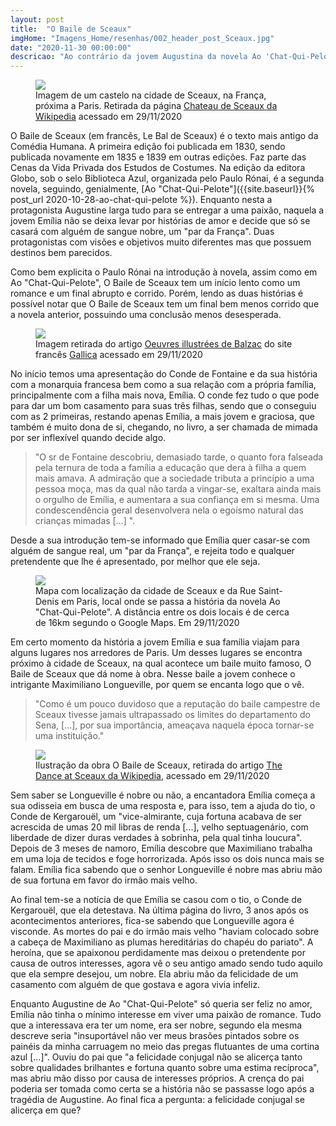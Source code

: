 ```yaml
---
layout: post
title:  "O Baile de Sceaux"
imgHome: "Imagens_Home/resenhas/002_header_post_Sceaux.jpg"
date: "2020-11-30 00:00:00"
descricao: "Ao contrário da jovem Augustina da novela Ao 'Chat-Qui-Pelote', a graciosa Emília não tem intenção de viver uma paixão daquelas que só são vistas nos romances, ela só quer se tornar uma nobre se casando cum um 'par da França'."
---
```


<figure class="image">
  <img src="{{site.baseurl}}/images_posts/002-o-baile-de-sceaux/Chateau_de_Sceaux.jpg">
  <figcaption>Imagem de um castelo na cidade de Sceaux, na França, próxima a Paris. Retirada da página <a target="_blank" href="https://en.wikipedia.org/wiki/Ch%C3%A2teau_de_Sceaux">Chateau de Sceaux da Wikipedia</a> acessado em 29/11/2020</figcaption>
</figure>

O Baile de Sceaux (em francês, Le Bal de Sceaux) é o texto mais antigo da Comédia Humana.  A primeira edição foi publicada em 1830, sendo publicada novamente em 1835 e 1839 em outras edições. Faz parte das Cenas da Vida Privada dos Estudos de Costumes. Na edição da editora Globo, sob o selo Biblioteca Azul, organizada pelo Paulo Rónai, é a segunda novela, seguindo, genialmente, [Ao "Chat-Qui-Pelote"]({{site.baseurl}}{% post_url 2020-10-28-ao-chat-qui-pelote %}). Enquanto nesta a protagonista Augustine larga tudo para se entregar a uma paixão, naquela a jovem Emília não se deixa levar por histórias de amor e decide que só se casará com alguém de sangue nobre, um "par da França". Duas protagonistas com visões e objetivos muito diferentes mas que possuem destinos bem parecidos.

Como bem explicita o Paulo Rónai na introdução à novela, assim como em Ao "Chat-Qui-Pelote", O Baile de Sceaux tem um início lento como um romance e um final abrupto e corrido. Porém, lendo as duas histórias é possível notar que O Baile de Sceaux tem um final bem menos corrido que a novela anterior, possuindo uma conclusão menos desesperada.

<figure class="image">
  <img src="{{site.baseurl}}/images_posts/002-o-baile-de-sceaux/Emilia.jpg">
  <figcaption>Imagem retirada do artigo <a target="_blank" href="https://gallica.bnf.fr/ark:/12148/bpt6k116914q/f311.item.r=bal+sceaux.langES.zoom">Oeuvres illustrées de Balzac</a> do site francês <a target="_blank" href="https://gallica.bnf.fr/accueil/fr/content/accueil-fr?mode=desktop">Gallica</a> acessado em 29/11/2020</figcaption>
</figure>

No início temos uma apresentação do Conde de Fontaine e da sua história com a monarquia francesa bem como a sua relação com a própria família, principalmente com a filha mais nova, Emília. O conde fez tudo o que pode para dar um bom casamento para suas três filhas, sendo que o conseguiu com as 2 primeiras, restando apenas Emília, a mais jovem e graciosa, que também é muito dona de si, chegando, no livro, a ser chamada de mimada por ser inflexível quando decide algo.

> "O sr de Fontaine descobriu, demasiado tarde, o quanto fora falseada pela ternura de toda a família a educação que dera à filha a quem mais amava. A admiração que a sociedade tributa a princípio a uma pessoa moça, mas da qual não tarda a vingar-se, exaltara ainda mais o orgulho de Emília, e aumentara a sua confiança em si mesma. Uma condescendência geral desenvolvera nela o egoísmo natural das crianças mimadas [...] ".

Desde a sua introdução tem-se informado que Emília quer casar-se com alguém de sangue real, um "par da França", e rejeita todo e qualquer pretendente que lhe é apresentado, por melhor que ele seja.

<figure class="image">
  <img src="{{site.baseurl}}/images_posts/002-o-baile-de-sceaux/Mapa.png">
  <figcaption>Mapa com localização da cidade de Sceaux e da Rue Saint-Denis em Paris, local onde se passa a história da novela Ao "Chat-Qui-Pelote". A distância entre os dois locais é de cerca de 16km segundo o Google Maps. Em 29/11/2020</figcaption>
</figure>

Em certo momento da história a jovem Emília e sua família viajam para alguns lugares nos arredores de Paris. Um desses lugares se encontra próximo à cidade de Sceaux, na qual acontece um baile muito famoso, O Baile de Sceaux que dá nome à obra. Nesse baile a jovem conhece o intrigante Maximiliano Longueville, por quem se encanta logo que o vê.

>"Como é um pouco duvidoso que a reputação do baile campestre de Sceaux tivesse jamais ultrapassado os limites do departamento do Sena, [...], por sua importância, ameaçava naquela época tornar-se uma instituição."

<figure class="image">
  <img src="{{site.baseurl}}/images_posts/002-o-baile-de-sceaux/BalzacBaileSceaux.jpg">
  <figcaption>Ilustração da obra O Baile de Sceaux, retirada do artigo <a target="_blank" href="https://en.wikipedia.org/wiki/Le_Bal_de_Sceaux#/media/File:BalzacDanceSceaux.jpg">The Dance at Sceaux da Wikipedia</a>, acessado em 29/11/2020</figcaption>
</figure>

Sem saber se Longueville é nobre ou não, a encantadora Emília começa a sua odisseia em busca de uma resposta e, para isso, tem a ajuda do tio, o Conde de Kergarouël, um "vice-almirante, cuja fortuna acabava de ser acrescida de umas 20 mil libras de renda [...], velho septuagenário, com liberdade de dizer duras verdades à sobrinha, pela qual tinha loucura". Depois de 3 meses de namoro, Emília descobre que Maximiliano trabalha em uma loja de tecidos e foge horrorizada. Após isso os dois nunca mais se falam. Emília fica sabendo que o senhor Longueville é nobre mas abriu mão de sua fortuna em favor do irmão mais velho.

Ao final tem-se a notícia de que Emília se casou com o tio, o Conde de Kergarouël, que ela detestava. Na última página do livro, 3 anos após os acontecimentos anteriores, fica-se sabendo que Longueville agora é visconde. As mortes do pai e do irmão mais velho "haviam colocado sobre a cabeça de Maximiliano as plumas hereditárias do chapéu do pariato". A heroína, que se apaixonou perdidamente mas deixou o pretendente por causa de outros interesses, agora vê o seu antigo amado sendo tudo aquilo que ela sempre desejou, um nobre. Ela abriu mão da felicidade de um casamento com alguém de que gostava e agora vivia infeliz.

Enquanto Augustine de Ao "Chat-Qui-Pelote" só queria ser feliz no amor, Emília não tinha o mínimo interesse em viver uma paixão de romance. Tudo que a interessava era ter um nome, era ser nobre, segundo ela mesma descreve seria "insuportável não ver meus brasões pintados sobre os painéis da minha carruagem no meio das pregas flutuantes de uma cortina azul [...]". Ouviu do pai que "a felicidade conjugal não se alicerça tanto sobre qualidades brilhantes e fortuna quanto sobre uma estima recíproca", mas abriu mão disso por causa de interesses próprios. A crença do pai poderia ser tomada como certa se a história não se passasse logo após a tragédia de Augustine. Ao final fica a pergunta: a felicidade conjugal se alicerça em que?